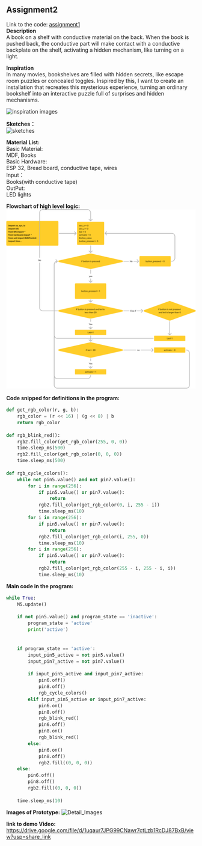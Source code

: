 ## Assignment2  
Link to the code: [assignment1](Project1.py)     
**Description**  
A book on a shelf with conductive material on the back. When the book is pushed back, the conductive part will make contact with a conductive backplate on the shelf, activating a hidden mechanism, like turning on a light.

**Inspiration**  
In many movies, bookshelves are filled with hidden secrets, like escape room puzzles or concealed toggles. Inspired by this, I want to create an installation that recreates this mysterious experience, turning an ordinary bookshelf into an interactive puzzle full of surprises and hidden mechanisms.  

![inspiration images](inspiration_images.png)

**Sketches：**  
![sketches](Sketch.png)

**Material List:**  
Basic Material:  
MDF, Books  
Basic Hardware:  
ESP 32, Bread board, conductive tape, wires  
Input：  
Books(with conductive tape)  
OutPut:  
LED lights 

**Flowchart of high level logic:**   
![digram](Flowchart.png)




**Code snipped for definitions in the program:** 

```Python
def get_rgb_color(r, g, b):
    rgb_color = (r << 16) | (g << 8) | b
    return rgb_color

def rgb_blink_red():
    rgb2.fill_color(get_rgb_color(255, 0, 0))
    time.sleep_ms(500)
    rgb2.fill_color(get_rgb_color(0, 0, 0))
    time.sleep_ms(500)

def rgb_cycle_colors():
    while not pin5.value() and not pin7.value():
        for i in range(256):
            if pin5.value() or pin7.value():
                return
            rgb2.fill_color(get_rgb_color(0, i, 255 - i))
            time.sleep_ms(10)
        for i in range(256):
            if pin5.value() or pin7.value():
                return
            rgb2.fill_color(get_rgb_color(i, 255, 0))
            time.sleep_ms(10)
        for i in range(256):
            if pin5.value() or pin7.value():
                return
            rgb2.fill_color(get_rgb_color(255 - i, 255 - i, i))
            time.sleep_ms(10)
```

**Main code in the program:** 
```Python
while True:
    M5.update()

    if not pin5.value() and program_state == 'inactive':
        program_state = 'active'
        print('active')
       

    if program_state == 'active':
        input_pin5_active = not pin5.value()
        input_pin7_active = not pin7.value()

        if input_pin5_active and input_pin7_active:
            pin6.off()
            pin8.off()
            rgb_cycle_colors()
        elif input_pin5_active or input_pin7_active:
            pin6.on()
            pin8.off()
            rgb_blink_red() 
            pin6.off()
            pin8.on()
            rgb_blink_red()
        else:
            pin6.on()   
            pin8.off()
            rgb2.fill((0, 0, 0))
    else:
        pin6.off()
        pin8.off()
        rgb2.fill((0, 0, 0))

    time.sleep_ms(10)
```
**Images of Prototype:**
![Detail_Images](Detail_Images.png)

**link to demo Video:**  
https://drive.google.com/file/d/1uqaur7JPG99CNawr7ctLzb1RcDJ87BxB/view?usp=share_link


